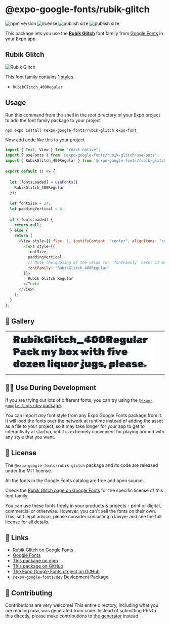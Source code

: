 # @expo-google-fonts/rubik-glitch

![npm version](https://flat.badgen.net/npm/v/@expo-google-fonts/rubik-glitch)
![license](https://flat.badgen.net/github/license/expo/google-fonts)
![publish size](https://flat.badgen.net/packagephobia/install/@expo-google-fonts/rubik-glitch)
![publish size](https://flat.badgen.net/packagephobia/publish/@expo-google-fonts/rubik-glitch)

This package lets you use the [**Rubik Glitch**](https://fonts.google.com/specimen/Rubik+Glitch) font family from [Google Fonts](https://fonts.google.com/) in your Expo app.

## Rubik Glitch

![Rubik Glitch](./font-family.png)

This font family contains [1 styles](#-gallery).

- `RubikGlitch_400Regular`

## Usage

Run this command from the shell in the root directory of your Expo project to add the font family package to your project

```sh
npx expo install @expo-google-fonts/rubik-glitch expo-font
```

Now add code like this to your project

```js
import { Text, View } from "react-native";
import { useFonts } from '@expo-google-fonts/rubik-glitch/useFonts';
import { RubikGlitch_400Regular } from '@expo-google-fonts/rubik-glitch/400Regular';

export default () => {

  let [fontsLoaded] = useFonts({
    RubikGlitch_400Regular
  });

  let fontSize = 24;
  let paddingVertical = 6;

  if (!fontsLoaded) {
    return null;
  } else {
    return (
      <View style={{ flex: 1, justifyContent: "center", alignItems: "center" }}>
        <Text style={{
          fontSize,
          paddingVertical,
          // Note the quoting of the value for `fontFamily` here; it expects a string!
          fontFamily: "RubikGlitch_400Regular"
        }}>
          Rubik Glitch Regular
        </Text>
      </View>
    );
  }
};
```

## 🔡 Gallery


||||
|-|-|-|
|![RubikGlitch_400Regular](./400Regular/RubikGlitch_400Regular.ttf.png)||||


## 👩‍💻 Use During Development

If you are trying out lots of different fonts, you can try using the [`@expo-google-fonts/dev` package](https://github.com/expo/google-fonts/tree/master/font-packages/dev#readme).

You can import _any_ font style from any Expo Google Fonts package from it. It will load the fonts over the network at runtime instead of adding the asset as a file to your project, so it may take longer for your app to get to interactivity at startup, but it is extremely convenient for playing around with any style that you want.


## 📖 License

The `@expo-google-fonts/rubik-glitch` package and its code are released under the MIT license.

All the fonts in the Google Fonts catalog are free and open source.

Check the [Rubik Glitch page on Google Fonts](https://fonts.google.com/specimen/Rubik+Glitch) for the specific license of this font family.

You can use these fonts freely in your products & projects - print or digital, commercial or otherwise. However, you can't sell the fonts on their own. This isn't legal advice, please consider consulting a lawyer and see the full license for all details.

## 🔗 Links

- [Rubik Glitch on Google Fonts](https://fonts.google.com/specimen/Rubik+Glitch)
- [Google Fonts](https://fonts.google.com/)
- [This package on npm](https://www.npmjs.com/package/@expo-google-fonts/rubik-glitch)
- [This package on GitHub](https://github.com/expo/google-fonts/tree/master/font-packages/rubik-glitch)
- [The Expo Google Fonts project on GitHub](https://github.com/expo/google-fonts)
- [`@expo-google-fonts/dev` Devlopment Package](https://github.com/expo/google-fonts/tree/master/font-packages/dev)

## 🤝 Contributing

Contributions are very welcome! This entire directory, including what you are reading now, was generated from code. Instead of submitting PRs to this directly, please make contributions to [the generator](https://github.com/expo/google-fonts/tree/master/packages/generator) instead.
